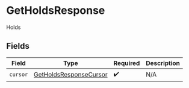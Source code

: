 # GetHoldsResponse

Holds


## Fields

| Field                                                                   | Type                                                                    | Required                                                                | Description                                                             |
| ----------------------------------------------------------------------- | ----------------------------------------------------------------------- | ----------------------------------------------------------------------- | ----------------------------------------------------------------------- |
| `cursor`                                                                | [GetHoldsResponseCursor](../../models/shared/getholdsresponsecursor.md) | :heavy_check_mark:                                                      | N/A                                                                     |